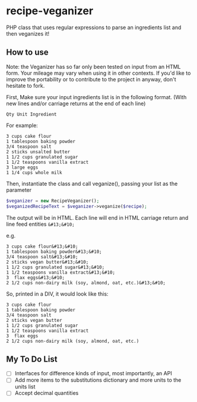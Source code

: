 # recipe-veganizer
PHP class that uses regular expressions to parse an ingredients list and then veganizes it!

## How to use

Note: the Veganizer has so far only been tested on input from an HTML form. Your mileage may vary when using it in other contexts. If you'd like to improve the portability or to contribute to the project in anyway, don't hesitate to fork. 

First, Make sure your input ingredients list is in the following format. (With new lines and/or carriage returns at the end of each line)

`Qty Unit Ingredient`

For example:
```
3 cups cake flour
1 tablespoon baking powder
3/4 teaspoon salt
2 sticks unsalted butter
1 1/2 cups granulated sugar
1 1/2 teaspoons vanilla extract
3 large eggs
1 1/4 cups whole milk 
```

Then, instantiate the class and call veganize(), passing your list as the parameter

```php
$veganizer = new RecipeVeganizer();
$veganizedRecipeText = $veganizer->veganize($recipe);
```

The output will be in HTML. Each line will end in HTML carriage return and line feed entities `&#13;&#10;`

e.g.

```
3 cups cake flour&#13;&#10;
1 tablespoon baking powder&#13;&#10;
3/4 teaspoon salt&#13;&#10;
2 sticks vegan butter&#13;&#10;
1 1/2 cups granulated sugar&#13;&#10;
1 1/2 teaspoons vanilla extract&#13;&#10;
3  flax eggs&#13;&#10;
2 1/2 cups non-dairy milk (soy, almond, oat, etc.)&#13;&#10;
```

So, printed in a DIV, it would look like this:

```
3 cups cake flour
1 tablespoon baking powder
3/4 teaspoon salt
2 sticks vegan butter
1 1/2 cups granulated sugar
1 1/2 teaspoons vanilla extract
3  flax eggs
2 1/2 cups non-dairy milk (soy, almond, oat, etc.)
```

## My To Do List

- [ ] Interfaces for difference kinds of input, most importantly, an API  
- [ ] Add more items to the substitutions dictionary and more units to the units list
- [ ] Accept decimal quantities
